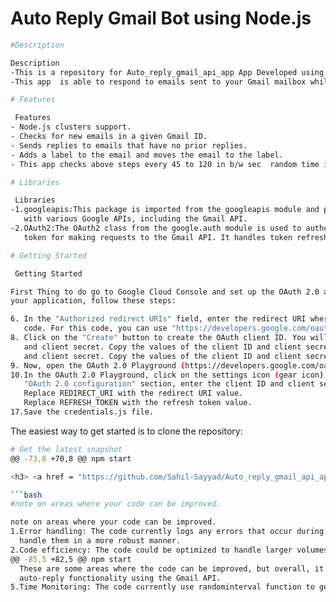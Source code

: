# Auto Reply Gmail Bot using Node.js 
```bash
#Description

Description
-This is a repository for Auto_reply_gmail_api_app App Developed using Node.js and Google APIs.
-This app  is able to respond to emails sent to your Gmail mailbox while you’re out on a vacation.
```
```bash
# Features

 Features
- Node.js clusters support.
- Checks for new emails in a given Gmail ID.
- Sends replies to emails that have no prior replies.
- Adds a label to the email and moves the email to the label.
- This app checks above steps every 45 to 120 in b/w sec  random time interval. 
```
```bash
# Libraries  

 Libraries  
-1.googleapis:This package is imported from the googleapis module and provides the necessary functionality to interact
   with various Google APIs, including the Gmail API.
-2.OAuth2:The OAuth2 class from the google.auth module is used to authenticate the application and obtain an access
   token for making requests to the Gmail API. It handles token refresh and retrying requests if necessary. 
```
```bash
# Getting Started

 Getting Started

First Thing to do go to Google Cloud Console and set up the OAuth 2.0 authentication for
your application, follow these steps:

6. In the "Authorized redirect URIs" field, enter the redirect URI where you want to receive the authorization
   code. For this code, you can use "https://developers.google.com/oauthplayground".
8. Click on the "Create" button to create the OAuth client ID. You will see a modal displaying the client ID
   and client secret. Copy the values of the client ID and client secret.
   and client secret. Copy the values of the client ID and client secret. and also enable gmail api 
9. Now, open the OAuth 2.0 Playground (https://developers.google.com/oauthplayground).
10.In the OAuth 2.0 Playground, click on the settings icon (gear icon) on the top right corner. In the
   "OAuth 2.0 configuration" section, enter the client ID and client secret obtained in the previous step.
   Replace REDIRECT_URI with the redirect URI value.
   Replace REFRESH_TOKEN with the refresh token value.
17.Save the credentials.js file.
```

The easiest way to get started is to clone the repository:
```bash
# Get the latest snapshot
@@ -73,8 +70,8 @@ npm start

<h3> <a href = "https://github.com/Sahil-Sayyad/Auto_reply_gmail_api_app"> CODE</a> </h3><br>

```bash
#note on areas where your code can be improved.

note on areas where your code can be improved.
1.Error handling: The code currently logs any errors that occur during the execution but does not
  handle them in a more robust manner.
2.Code efficiency: The code could be optimized to handle larger volumes of emails more efficiently.
@@ -85,5 +82,5 @@ npm start
  These are some areas where the code can be improved, but overall, it provides implementation of
  auto-reply functionality using the Gmail API.
5.Time Monitoring: The code currently use randominterval function to generate seconds and in this code can be improved by adding cron jobs package to schedule email tasks 
```

